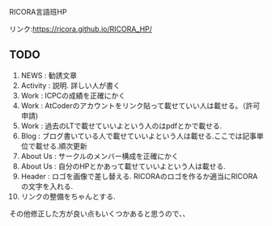 RICORA言語班HP

リンク:https://ricora.github.io/RICORA_HP/

## TODO

1. NEWS : 勧誘文章
2. Activity : 説明. 詳しい人が書く
3. Work : ICPCの成績を正確にかく
4. Work : AtCoderのアカウントをリンク貼って載せていい人は載せる。（許可申請)
5. Work : 過去のLTで載せていいよという人のはpdfとかで載せる.
6. Blog : ブログ書いている人で載せていいよという人は載せる.ここでは記事単位で載せる.順次更新
7. About Us : サークルのメンバー構成を正確にかく
8. About Us : 自分のHPとかあって載せていいよという人は載せる.
9. Header : ロゴを画像で差し替える. RICORAのロゴを作るか適当にRICORAの文字を入れる.
10. リンクの整備をちゃんとする.

その他修正した方が良い点もいくつかあると思うので、、